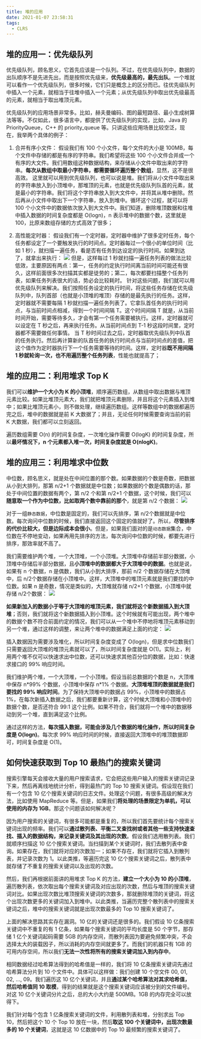 ```yaml
---
title: 堆的应用
date: 2021-01-07 23:58:31
tags:
  - CLRS
---
```

## 堆的应用一：优先级队列
优先级队列，顾名思义，它首先应该是一个队列。不过，在优先级队列中，数据的出队顺序不是先进先出，而是按照优先级来，**优先级最高的，最先出队**。一个堆就可以看作一个优先级队列，很多时候，它们只是概念上的区分而已。往优先级队列中插入一个元素，就相当于往堆中插入一个元素；从优先级队列中取出优先级最高的元素，就相当于取出堆顶元素。

优先级队列的应用场景非常多。比如，赫夫曼编码、图的最短路径、最小生成树算法等等。不仅如此，很多语言中，都提供了优先级队列的实现，比如，Java 的 PriorityQueue，C++ 的 priority_queue 等。只讲这些应用场景比较空泛，现在，我举两个具体的例子：
1. 合并有序小文件：
假设我们有 100 个小文件，每个文件的大小是 100MB，每个文件中存储的都是有序的字符串。我们希望将这些 100 个小文件合并成一个有序的大文件。我们用数组这种数据结构，来存储从小文件中取出来的字符串。**每次从数组中取最小字符串，都需要循环遍历整个数组**，显然，这不是很高效。
这里就可以用到优先级队列，也可以说是堆。我们将从小文件中取出来的字符串放入到小顶堆中，那堆顶的元素，也就是优先级队列队首的元素，就是最小的字符串。我们将这个字符串放入到大文件中，并将其从堆中删除。然后再从小文件中取出下一个字符串，放入到堆中。循环这个过程，就可以将 100 个小文件中的数据依次放入到大文件中。我们知道，删除堆顶数据和往堆中插入数据的时间复杂度都是 O(logn)，n 表示堆中的数据个数，这里就是 100，比原来数组存储的方式高效了很多；

<!--more-->
2. 高性能定时器：
假设我们有一个定时器，定时器中维护了很多定时任务，每个任务都设定了一个要触发执行的时间点。定时器每过一个很小的单位时间（比如 1 秒），就扫描一遍任务，看是否有任务到达设定的执行时间。如果到达了，就拿出来执行：
![](https://raw.githubusercontent.com/snlndod/mPOST/master/CLRS/geek/153.png)
但是，这样每过 1 秒就扫描一遍任务列表的做法比较低效，主要原因有两点：第一，任务的约定执行时间离当前时间可能还有很久，这样前面很多次扫描其实都是徒劳的；第二，每次都要扫描整个任务列表，如果任务列表很大的话，势必会比较耗时。
针对这些问题，我们就可以用优先级队列来解决。我们按照任务设定的执行时间，将这些任务存储在优先级队列中，队列首部（也就是小顶堆的堆顶）存储的是最先执行的任务。这样，定时器就不需要每隔 1 秒就扫描一遍任务列表了。它拿队首任务的执行时间点，与当前时间点相减，得到一个时间间隔 T。这个时间间隔 T 就是，从当前时间开始，需要等待多久，才会有第一个任务需要被执行。这样，定时器就可以设定在 T 秒之后，再来执行任务。从当前时间点到 T-1 秒这段时间里，定时器都不需要做任何事情。
当 T 秒时间过去之后，定时器取优先级队列中队首的任务执行。然后再计算新的队首任务的执行时间点与当前时间点的差值，把这个值作为定时器执行下一个任务需要等待的时间。这样，定时器**既不用间隔 1 秒就轮询一次，也不用遍历整个任务列表**，性能也就提高了；

## 堆的应用二：利用堆求 Top K
我们可以**维护一个大小为 K 的小顶堆**，顺序遍历数组，从数组中取出数据与堆顶元素比较。如果比堆顶元素大，我们就把堆顶元素删除，并且将这个元素插入到堆中；如果比堆顶元素小，则不做处理，继续遍历数组。这样等数组中的数据都遍历完之后，堆中的数据就是前 K 大数据了；并且，无论任何时候需要查询当前的前 K 大数据，我们都可以立刻返回。

遍历数组需要 O(n) 的时间复杂度，一次堆化操作需要 O(logK) 的时间复杂度，所以**最坏情况下，n 个元素都入堆一次，时间复杂度就是 O(nlogK)**。

## 堆的应用三：利用堆求中位数
中位数，顾名思义，就是处在中间位置的那个数。如果数据的个数是奇数，把数据从小到大排列，那第 n/2​+1 个数据就是中位数；如果数据的个数是偶数的话，那处于中间位置的数据有两个，第 n/2​ 个和第 n/2​+1 个数据，这个时候，我们可以**随意取一个作为中位数，比如取两个数中靠前的那个**，就是第 n/2​ 个数据：
![](https://raw.githubusercontent.com/snlndod/mPOST/master/CLRS/geek/154.png)

对于一组`静态数据`，中位数是固定的，我们可以先排序，第 n/2​ 个数据就是中位数。每次询问中位数的时候，我们直接返回这个固定的值就好了。所以，**尽管排序的代价比较大，但是边际成本会很小**。但是，如果我们面对的是`动态数据`集合，中位数在不停地变动，如果再用先排序的方法，每次询问中位数的时候，都要先进行排序，那效率就不高了。

我们需要维护两个堆，一个大顶堆，一个小顶堆。大顶堆中存储前半部分数据，小顶堆中存储后半部分数据，且**小顶堆中的数据都大于大顶堆中的数据**。也就是说，如果有 n 个数据，n 是偶数，我们从小到大排序，那前 n/2​ 个数据存储在大顶堆中，后 n/2​ 个数据存储在小顶堆中。这样，大顶堆中的堆顶元素就是我们要找的中位数。如果 n 是奇数，情况是类似的，大顶堆就存储 n/2​+1 个数据，小顶堆中就存储 n/2​ 个数据：
![](https://raw.githubusercontent.com/snlndod/mPOST/master/CLRS/geek/155.png)

**如果新加入的数据小于等于大顶堆的堆顶元素，我们就将这个新数据插入到大顶堆**；否则，我们就将这个新数据插入到小顶堆。这个时候就有可能出现，两个堆中的数据个数不符合前面约定的情况，我们可以从一个堆中不停地将堆顶元素移动到另一个堆，通过这样的调整，来让两个堆中的数据满足上面的约定：
![](https://raw.githubusercontent.com/snlndod/mPOST/master/CLRS/geek/156.png)

插入数据因为需要涉及堆化，所以时间复杂度变成了 O(logn)，但是求中位数我们只需要返回大顶堆的堆顶元素就可以了，所以时间复杂度就是 O(1)。实际上，利用两个堆不仅可以快速求出中位数，还可以快速求其他百分位的数据，比如：快速求接口的 99% 响应时间。

我们维护两个堆，一个大顶堆，一个小顶堆。假设当前总数据的个数是 n，大顶堆中保存 n\*99% 个数据，小顶堆中保存 n\*1% 个数据。**大顶堆堆顶的数据就是我们要找的 99% 响应时间**。为了保持大顶堆中的数据占 99%，小顶堆中的数据占 1%，在每次新插入数据之后，我们都要重新计算，这个时候大顶堆和小顶堆中的数据个数，是否还符合 99:1 这个比例。如果不符合，我们就将一个堆中的数据移动到另一个堆，直到满足这个比例。

通过这样的方法，**每次插入数据，可能会涉及几个数据的堆化操作，所以时间复杂度是 O(logn)**。每次求 99% 响应时间的时候，直接返回大顶堆中的堆顶数据即可，时间复杂度是 O(1)。

## 如何快速获取到 Top 10 最热门的搜索关键词
搜索引擎每天会接收大量的用户搜索请求，它会把这些用户输入的搜索关键词记录下来，然后再离线地统计分析，得到最热门的 Top 10 搜索关键词。假设现在我们有一个包含 10 亿个搜索关键词的日志文件。处理这个问题，有很多高级的解决方法，比如使用 MapReduce 等。但是，如果我们**将处理的场景限定为单机，可以使用的内存为 1GB**。那这个问题该如何解决呢？

因为用户搜索的关键词，有很多可能都是重复的，所以我们首先要统计每个搜索关键词出现的频率。我们可以**通过散列表、平衡二叉查找树或者其他一些支持快速查找、插入的数据结构，来记录关键词及其出现的次数**。假设我们选用散列表。我们就顺序扫描这 10 亿个搜索关键词。当扫描到某个关键词时，我们去散列表中查询。如果存在，我们就将对应的次数加一；如果不存在，我们就将它插入到散列表，并记录次数为 1。以此类推，等遍历完这 10 亿个搜索关键词之后，散列表中就存储了不重复的搜索关键词以及出现的次数。

然后，我们再根据前面讲的用堆求 Top K 的方法，**建立一个大小为 10 的小顶堆**，遍历散列表，依次取出每个搜索关键词及对应出现的次数，然后与堆顶的搜索关键词对比。如果出现次数比堆顶搜索关键词的次数多，那就删除堆顶的关键词，将这个出现次数更多的关键词加入到堆中。以此类推，当遍历完整个散列表中的搜索关键词之后，堆中的搜索关键词就是出现次数最多的 Top 10 搜索关键词了。

上面的解决思路其实存在漏洞。10 亿的关键词还是很多的。我们假设 10 亿条搜索关键词中不重复的有 1 亿条，如果每个搜索关键词的平均长度是 50 个字节，那存储 1 亿个关键词起码需要 5GB 的内存空间，而散列表因为要避免频繁冲突，不会选择太大的装载因子，所以消耗的内存空间就更多了。而我们的机器只有 1GB 的可用内存空间，所以我们**无法一次性将所有的搜索关键词加入到内存中**。

相同数据经过哈希算法得到的哈希值是一样的，我们将 10 亿条搜索关键词先通过哈希算法分片到 10 个文件中。具体可以这样做：我们创建 10 个空文件 00, 01, 02, ..., 09。我们遍历这 10 亿个关键词，并且**通过某个哈希算法对其求哈希值，然后哈希值同 10 取模**，得到的结果就是这个搜索关键词应该被分到的文件编号。对这 10 亿个关键词分片之后，总的大小大约是 500MB。1GB 的内存完全可以放得下。

我们针对每个包含 1 亿条搜索关键词的文件，利用散列表和堆，分别求出 Top 10，然后把这个 10 个 Top 10 放在一块，然后**取这 100 个关键词中，出现次数最多的 10 个关键词**，这就是这 10 亿数据中的 Top 10 最频繁的搜索关键词了。
